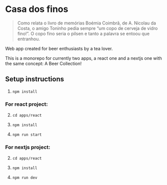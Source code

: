 # Casa dos finos

> Como relata o livro de memórias Boémia Coimbrã, de A. Nicolau da Costa, o amigo Toninho pedia sempre “um copo de cerveja de vidro fino!”. O copo fino seria o pilsen e tanto a palavra se entoou que entranhou.

Web app created for beer enthusiasts by a tea lover.

This is a monorepo for currently two apps, a react one and a nextjs one with the same concept: A Beer Collection!

## Setup instructions

1. `npm install`

### For react project:

2. `cd apps/react`

3. `npm install`

4. `npm run start`

### For nextjs project:

2. `cd apps/react`

3. `npm install`

4. `npm run dev`

